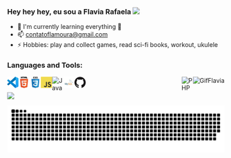 ### Hey hey hey, eu sou a Flavia Rafaela <img src="https://media.giphy.com/media/mGcNjsfWAjY5AEZNw6/giphy.gif" width="50"></h2>

- 🌱 I'm currently learning everything 🤣
- 📫 contatoflamoura@gmail.com
- ⚡ Hobbies: play and collect games, read sci-fi books, workout, ukulele

### Languages and Tools:

<img align="left" alt="Visual Studio Code" width="26px" src="https://raw.githubusercontent.com/github/explore/80688e429a7d4ef2fca1e82350fe8e3517d3494d/topics/visual-studio-code/visual-studio-code.png" />
<img align="left" alt="HTML5" width="26px" src="https://raw.githubusercontent.com/github/explore/80688e429a7d4ef2fca1e82350fe8e3517d3494d/topics/html/html.png" />
<img align="left" alt="CSS3" width="26px" src="https://raw.githubusercontent.com/github/explore/80688e429a7d4ef2fca1e82350fe8e3517d3494d/topics/css/css.png" />
<img align="left" alt="JavaScript" width="26px" src="https://raw.githubusercontent.com/github/explore/80688e429a7d4ef2fca1e82350fe8e3517d3494d/topics/javascript/javascript.png" />
<img align="left" alt="Java" width="26px" src="https://cdn.jsdelivr.net/gh/devicons/devicon/icons/java/java-original.svg" />
<img align="left" alt="MySQL" width="26px" src="https://raw.githubusercontent.com/github/explore/80688e429a7d4ef2fca1e82350fe8e3517d3494d/topics/mysql/mysql.png" />
<img align="left" alt="GitHub" width="26px" src="https://raw.githubusercontent.com/github/explore/78df643247d429f6cc873026c0622819ad797942/topics/github/github.png" />
<img align="right" alt="GifFlavia" src="https://media.discordapp.net/attachments/658814430225629195/886511583948308550/GifFlavia.gif.gif?width=120&height=120"/>
<img align="right" alt="PHP"  width="26px" src="https://cdn.jsdelivr.net/gh/devicons/devicon/icons/php/php-original.svg"/>
<br />
<br />

<div>
  <a href="https://github.com/flaviamoura">
  <img height="180em"   align="center" src="https://github-readme-stats.vercel.app/api?username=flaviamoura&show_icons=true&theme=jolly&include_all_commits=true&count_private=true"/>


</div>
  

 ![Snake animation](https://github.com/flaviamoura/flaviamoura/blob/output/github-contribution-grid-snake.svg)
 
